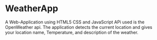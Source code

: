 # WeatherApp
A Web-Application using HTML5 CSS and JavaScript
APi used is the OpenWeather api.
The application detects the current location and gives your location name, Temperature, and description of the weather.
